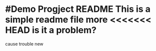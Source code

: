 #Demo Progject README
This is a simple readme file
more
<<<<<<< HEAD
is it a problem?
=======
cause trouble
new
